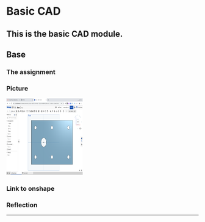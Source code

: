 

# Basic CAD
This is the basic CAD module.
---
## Base

### The assignment

### Picture
<img src="Images/base%20part%201.png" alt="Base Part" width="200" height="200">

### Link to onshape

### Reflection
---
